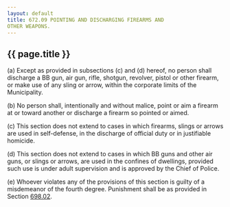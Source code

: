 ```yaml
---
layout: default 
title: 672.09 POINTING AND DISCHARGING FIREARMS AND
OTHER WEAPONS.
---
```


{{ page.title }}
----------------

​(a) Except as provided in subsections (c) and (d) hereof, no person
shall discharge a BB gun, air gun, rifle, shotgun, revolver, pistol or
other firearm, or make use of any sling or arrow, within the corporate
limits of the Municipality.

​(b) No person shall, intentionally and without malice, point or aim a
firearm at or toward another or discharge a firearm so pointed or aimed.

​(c) This section does not extend to cases in which firearms, slings or
arrows are used in self-defense, in the discharge of official duty or in
justifiable homicide.

​(d) This section does not extend to cases in which BB guns and other
air guns, or slings or arrows, are used in the confines of dwellings,
provided such use is under adult supervision and is approved by the
Chief of Police.

​(e) Whoever violates any of the provisions of this section is guilty of
a misdemeanor of the fourth degree. Punishment shall be as provided in
Section [698.02](38e2f631.html).
